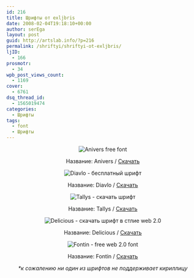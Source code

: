 ```yaml
---
id: 216
title: Шрифты от exljbris
date: 2008-02-04T19:18:10+00:00
author: serEga
layout: post
guid: http://artslab.info/?p=216
permalink: /shriftyi/shriftyi-ot-exljbris/
ljID:
  - 166
prosmotr:
  - 34
wpb_post_views_count:
  - 1169
cover:
  - 6761
dsq_thread_id:
  - 1565019474
categories:
  - Шрифты
tags:
  - font
  - Шрифты
---
```

<p align="center">
  <img src="http://artslab.info/wp-content/uploads/anivers.jpg" alt="Anivers free font" />
</p>

<p align="center">
  Название: Anivers / <a href="http://www.josbuivenga.demon.nl/anivers.html" target="_blank">Скачать</a>
</p>

<p align="center">
  <img src="http://artslab.info/wp-content/uploads/diavlo.jpg" alt="Diavlo - бесплатный шрифт" />
</p>

<p align="center">
  Название: Diavlo / <a href="http://www.josbuivenga.demon.nl/diavlo.html" target="_blank">Скачать</a>
</p>

<p align="center">
  <img src="http://artslab.info/wp-content/uploads/tallys.jpg" alt="Tallys - скачать шрифт" />
</p>

<p align="center">
  Название: Tallys / <a href="http://www.josbuivenga.demon.nl/tallys.html" target="_blank">Скачать</a>
</p>

<p align="center">
  <img src="http://artslab.info/wp-content/uploads/delicious.jpg" alt="Delicious - скачать шрифт в стлие web 2.0" />
</p>

<p align="center">
  Название: Delicious / <a href="http://www.josbuivenga.demon.nl/delicious.html" target="_blank">Скачать</a>
</p>

<p align="center">
  <img src="http://artslab.info/wp-content/uploads/fontin.jpg" alt="Fontin - free web 2.0 font" />
</p>

<p align="center">
  Название: Fontin / <a href="http://www.josbuivenga.demon.nl/fontin.html" target="_blank">Скачать </a>
</p>

<p align="center">
  <em>*к сожалению ни один из шрифтов не поддерживает кириллицу</em>
</p>